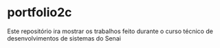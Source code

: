 # portfolio2c
Este repositório ira mostrar os trabalhos feito durante o curso técnico de desenvolvimentos de sistemas do Senai

